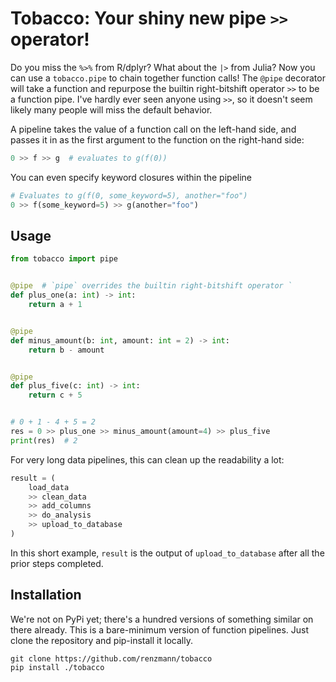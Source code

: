 # Tobacco: Your shiny new pipe `>>` operator!

Do you miss the `%>%` from R/dplyr? What about the `|>` from Julia? Now
you can use a `tobacco.pipe` to chain together function calls! The `@pipe`
decorator will take a function and repurpose the builtin right-bitshift
operator `>>` to be a function pipe. I've hardly ever seen anyone using 
`>>`, so it doesn't seem likely many people will miss the default behavior.

A pipeline takes the value of a function call on the left-hand side, and
passes it in as the first argument to the function on the right-hand side:

```python
0 >> f >> g  # evaluates to g(f(0))
```

You can even specify keyword closures within the pipeline

```python
# Evaluates to g(f(0, some_keyword=5), another="foo")
0 >> f(some_keyword=5) >> g(another="foo")
```


## Usage

```python
from tobacco import pipe


@pipe  # `pipe` overrides the builtin right-bitshift operator `
def plus_one(a: int) -> int:
    return a + 1


@pipe
def minus_amount(b: int, amount: int = 2) -> int:
    return b - amount


@pipe
def plus_five(c: int) -> int:
    return c + 5


# 0 + 1 - 4 + 5 = 2
res = 0 >> plus_one >> minus_amount(amount=4) >> plus_five
print(res)  # 2
```

For very long data pipelines, this can clean up the readability a lot:

```python
result = (
    load_data
    >> clean_data
    >> add_columns
    >> do_analysis
    >> upload_to_database
)
```

In this short example, `result` is the output of `upload_to_database` after
all the prior steps completed.


## Installation

We're not on PyPi yet; there's a hundred versions of something similar on there
already. This is a bare-minimum version of function pipelines. Just clone
the repository and pip-install it locally.

```shell
git clone https://github.com/renzmann/tobacco
pip install ./tobacco
```
